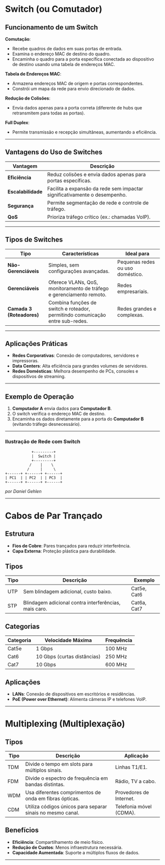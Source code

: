 # Switch (ou Comutador)

## Funcionamento de um Switch

**Comutação**:

- Recebe quadros de dados em suas portas de entrada.
- Examina o endereço MAC de destino do quadro.
- Encaminha o quadro para a porta específica conectada ao dispositivo de destino usando uma tabela de endereços MAC.

**Tabela de Endereços MAC**:

- Armazena endereços MAC de origem e portas correspondentes.
- Constrói um mapa da rede para envio direcionado de dados.

**Redução de Colisões**:

- Envia dados apenas para a porta correta (diferente de hubs que retransmitem para todas as portas).

**Full Duplex**:

- Permite transmissão e recepção simultâneas, aumentando a eficiência.

---

## Vantagens do Uso de Switches

| Vantagem           | Descrição                                                                 |
| ------------------ | ------------------------------------------------------------------------- |
| **Eficiência**     | Reduz colisões e envia dados apenas para portas específicas.              |
| **Escalabilidade** | Facilita a expansão da rede sem impactar significativamente o desempenho. |
| **Segurança**      | Permite segmentação de rede e controle de tráfego.                        |
| **QoS**            | Prioriza tráfego crítico (ex.: chamadas VoIP).                            |

---

## Tipos de Switches

| Tipo                      | Características                                                               | Ideal para                       |
| ------------------------- | ----------------------------------------------------------------------------- | -------------------------------- |
| **Não-Gerenciáveis**      | Simples, sem configurações avançadas.                                         | Pequenas redes ou uso doméstico. |
| **Gerenciáveis**          | Oferece VLANs, QoS, monitoramento de tráfego e gerenciamento remoto.          | Redes empresariais.              |
| **Camada 3 (Roteadores)** | Combina funções de switch e roteador, permitindo comunicação entre sub-redes. | Redes grandes e complexas.       |

---

## Aplicações Práticas

- **Redes Corporativas**: Conexão de computadores, servidores e impressoras.
- **Data Centers**: Alta eficiência para grandes volumes de servidores.
- **Redes Domésticas**: Melhora desempenho de PCs, consoles e dispositivos de streaming.

---

## Exemplo de Operação

1. **Computador A** envia dados para **Computador B**.
2. O switch verifica o endereço MAC de destino.
3. Encaminha os dados diretamente para a porta do **Computador B** (evitando tráfego desnecessário).

---

### Ilustração de Rede com Switch

```
            +---------+
            |  Switch |
            +---------+
           /    |    \
          /     |     \
+------+ +------+ +------+
| PC1  | | PC2  | | PC3  |
+------+ +------+ +------+
```

_por Daniel Gehlen_

---

# Cabos de Par Trançado

## Estrutura

- **Fios de Cobre**: Pares trançados para reduzir interferência.
- **Capa Externa**: Proteção plástica para durabilidade.

## Tipos

| Tipo | Descrição                                             | Exemplo     |
| ---- | ----------------------------------------------------- | ----------- |
| UTP  | Sem blindagem adicional, custo baixo.                 | Cat5e, Cat6 |
| STP  | Blindagem adicional contra interferências, mais caro. | Cat6a, Cat7 |

## Categorias

| Categoria | Velocidade Máxima           | Frequência |
| --------- | --------------------------- | ---------- |
| Cat5e     | 1 Gbps                      | 100 MHz    |
| Cat6      | 10 Gbps (curtas distâncias) | 250 MHz    |
| Cat7      | 10 Gbps                     | 600 MHz    |

## Aplicações

- **LANs**: Conexão de dispositivos em escritórios e residências.
- **PoE (Power over Ethernet)**: Alimenta câmeras IP e telefones VoIP.

---

# Multiplexing (Multiplexação)

## Tipos

| Tipo | Descrição                                                  | Aplicação               |
| ---- | ---------------------------------------------------------- | ----------------------- |
| TDM  | Divide o tempo em slots para múltiplos sinais.             | Linhas T1/E1.           |
| FDM  | Divide o espectro de frequência em bandas distintas.       | Rádio, TV a cabo.       |
| WDM  | Usa diferentes comprimentos de onda em fibras ópticas.     | Provedores de Internet. |
| CDM  | Utiliza códigos únicos para separar sinais no mesmo canal. | Telefonia móvel (CDMA). |

## Benefícios

- **Eficiência**: Compartilhamento de meio físico.
- **Redução de Custos**: Menos infraestrutura necessária.
- **Capacidade Aumentada**: Suporte a múltiplos fluxos de dados.

---
